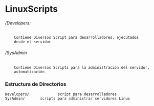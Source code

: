 # LinuxScripts

###### /Developers:
		Contiene Diversos Script para desarrolladores, ejecutados 
		desde el servidor
	
  
###### /SysAdmin
	 	Contiene Diversos Scripts para la administración del servidor, 
		automatización


### Estructura de Directorios

```
Developers/             script para desarrolladores
SysAdmin/		scripts para administrar servidores Linux
```
